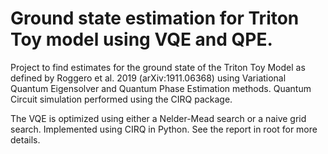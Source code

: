 # Ground state estimation for Triton Toy model using VQE and QPE.

Project to find estimates for the ground state of the Triton Toy Model as defined by Roggero et al. 2019 (arXiv:1911.06368) using Variational Quantum Eigensolver and Quantum Phase Estimation methods. Quantum Circuit simulation performed using the CIRQ package.

The VQE is optimized using either a Nelder-Mead search or a naive grid search. Implemented using CIRQ in Python. See the report in root for more details.

<!--
## To do:

Finish the Linear response section.
-->
